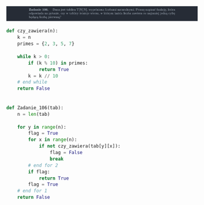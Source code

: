 <picture>
  <source srcset="../../srt/zbior_zadan/106.png" media="(prefers-color-scheme: light)">
  <source srcset="../../srt/zbior_zadan/black_106.png" media="(prefers-color-scheme: dark)">
  <img src="../../srt/zbior_zadan/black_106.png" alt="zadanie 106">
</picture>

```python
def czy_zawiera(n):
    k = n
    primes = {2, 3, 5, 7}

    while k > 0:
        if (k % 10) in primes:
            return True
        k = k // 10
    # end while
    return False


def Zadanie_106(tab):
    n = len(tab)

    for y in range(n):
        flag = True
        for x in range(n):
            if not czy_zawiera(tab[y][x]):
                flag = False
                break
        # end for 2
        if flag:
            return True
        flag = True
    # end for 1
    return False



```